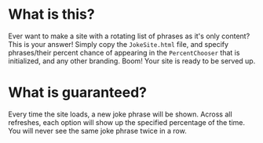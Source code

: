 # What is this?
Ever want to make a site with a rotating list of phrases as it's only content? This is your answer!
Simply copy the `JokeSite.html` file, and specify phrases/their percent chance of appearing in the `PercentChooser` that is initialized, and any other branding. Boom! Your site is ready to be served up.

# What is guaranteed?
Every time the site loads, a new joke phrase will be shown. Across all refreshes, each option will show up the specified percentage of the time. You will never see the same joke phrase twice in a row.
